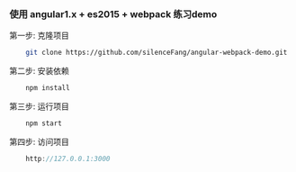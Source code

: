 ### 使用 angular1.x + es2015 + webpack 练习demo
第一步: 克隆项目
```bash
    git clone https://github.com/silenceFang/angular-webpack-demo.git
```
第二步: 安装依赖
```javascript
    npm install
```
第三步: 运行项目
```javascript
    npm start
```
第四步: 访问项目
```javascript
    http://127.0.0.1:3000
```